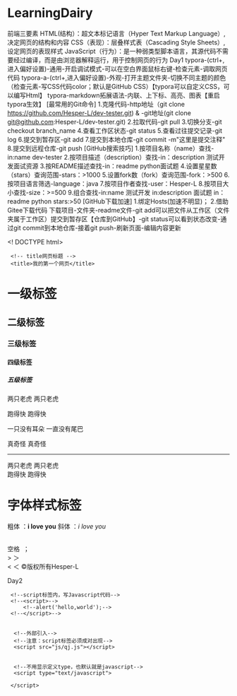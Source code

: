 # LearningDairy
前端三要素
HTML(结构）：超文本标记语言（Hyper Text Markup Language）,决定网页的结构和内容
CSS（表现）：层叠样式表（Cascading Style Sheets）,设定网页的表现样式
JavaScript（行为）：是一种弱类型脚本语言，其源代码不需要经过编译，而是由浏览器解释运行，用于控制网页的行为
Day1 
typora-(ctrl+,进入偏好设置)-通用-开启调试模式-可以在空白界面鼠标右键-检查元素-调取网页代码
typora-a-(ctrl+,进入偏好设置)-外观-打开主题文件夹-切换不同主题的颜色（检查元素-写CSS代码color；默认是GitHub CSS）【typora可以自定义CSS，可以编写Html】
typora-markdown拓展语法-内联、上下标、高亮、图表【重启typora生效】
[最常用的Git命令]
1.克隆代码-http地址（git clone https://github.com/Hesper-L/dev-tester.git) & -git地址(git clone git@github.com:Hesper-L/dev-tester.git)
2.拉取代码-git pull
3.切换分支-git checkout branch_name
4.查看工作区状态-git status
5.查看过往提交记录-git log
6.提交到暂存区-git add
7.提交到本地仓库-git commit -m"这里是提交注释"
8.提交到远程仓库-git push
[GitHub搜索技巧]
1.按项目名称（name）查找-in:name dev-tester
2.按项目描述（description）查找-in：description 测试开发面试资源
3.按README描述查找-in：readme python面试题
4.设置星星数（stars）查询范围-stars：>1000
5.设置fork数（fork）查询范围-fork：>500
6.按项目语言筛选-language：java
7.按项目作者查找-user：Hesper-L
8.按项目大小查找-size：>=500
9.组合查找-in:name 测试开发 in:description 面试题 in：readme python stars:>50
[GitHub下载加速]
1.绑定Hosts(加速不明显)； 2.借助Gitee下载代码
下载项目-文件夹-readme文件-git add可以把文件从工作区（文件夹属于工作区）提交到暂存区【仓库到GitHub】-git status可以看到状态改变-通过git commit到本地仓库-接着git push-刷新页面-编辑内容更新
 <!-- DOCTYPE:告诉浏览器，我们要使用什么规范 -->
 <! DOCTYPE html>
 
 <!-- head标签代表网页头部-->
 <head>
     <!--meta描述性标签，它用来描述我们网站的一些信息-->
     <!--meta一般用来做SEO-->
     <meta charset="UTF-8">
     <meta name="keywords" content="Hesper-L">
     <meta name="description" content="这是一个学习笔记的记录地方">
  
     <!-- title网页标题 -->
     <title>我的第一个网页</title>
</head>

<!-- body 标签代表网页主题 -->
<body>
  
<!--标题标签-->
<h1>一级标签</h1>
<h2>二级标签</h2>
<h3>三级标签</h3>
<h4>四级标签</h4>
<h5>五级标签</h5>

<!--段落标签-->
<p>两只老虎          两只老虎</p>
<p>跑得快             跑得快</p>
<p>一只没有耳朵      一直没有尾巴</p>
<p>真奇怪            真奇怪</p>

<!--水平线标签-->
<hr/>

<!--换行标签-->
两只老虎          两只老虎<br/>
跑得快             跑得快<br/>

<!-- 粗体，斜体-->
<h1>字体样式标签</h1>

粗体 ：<strong>i love you</strong>
斜体 ：<em>i love you</em>

<br/>
<!--特殊符号-->
空格 &nbsp；
<br/>
&gt;   ＞
<br/>
&lt;   ＜
&copy;版权所有Hesper-L

<!--
特殊符号记忆方式

&   ；（查百度，首字母联想）

-->
  
</body>
</html>

Day2
<!DOCTYPE html>
<html lang="en">
<head>
     <meta charset="UTF-8">
     <title>Title</title>
  
     <!--script标签内，写Javascript代码-->
     <!--<script>-->
         <!--alert('hello,world');-->
     <!--</script>-->
     
     
      <!--外部引入-->
      <!--注意：script标签必须成对出现-->
      <script src="js/qj.js"></script>
      
      
      <!--不用显示定义type，也默认就是javascript-->
      <script type="text/javascript">
      
     </script>
     
</head>
</html>
